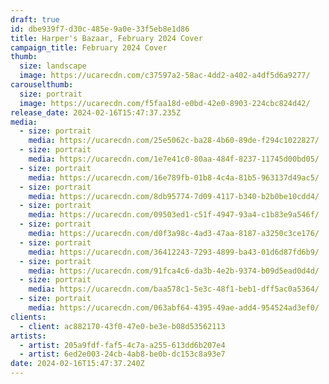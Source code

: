 ```yaml
---
draft: true
id: dbe939f7-d30c-485e-9a0e-33f5eb8e1d86
title: Harper's Bazaar, February 2024 Cover
campaign_title: February 2024 Cover
thumb:
  size: landscape
  image: https://ucarecdn.com/c37597a2-58ac-4dd2-a402-a4df5d6a9277/
carouselthumb:
  size: portrait
  image: https://ucarecdn.com/f5faa18d-e0bd-42e0-8903-224cbc824d42/
release_date: 2024-02-16T15:47:37.235Z
media:
  - size: portrait
    media: https://ucarecdn.com/25e5062c-ba28-4b60-89de-f294c1022827/
  - size: portrait
    media: https://ucarecdn.com/1e7e41c0-80aa-484f-8237-11745d00bd05/
  - size: portrait
    media: https://ucarecdn.com/16e789fb-01b8-4c4a-81b5-963137d49ac5/
  - size: portrait
    media: https://ucarecdn.com/8db95774-7d09-4117-b340-b2b0be10cdd4/
  - size: portrait
    media: https://ucarecdn.com/09503ed1-c51f-4947-93a4-c1b83e9a546f/
  - size: portrait
    media: https://ucarecdn.com/d0f3a98c-4ad3-47aa-8187-a3250c3ce176/
  - size: portrait
    media: https://ucarecdn.com/36412243-7293-4899-ba43-01d6d87fd6b9/
  - size: portrait
    media: https://ucarecdn.com/91fca4c6-da3b-4e2b-9374-b09d5ead0d4d/
  - size: portrait
    media: https://ucarecdn.com/baa578c1-5e3c-48f1-beb1-dff5ac0a5364/
  - size: portrait
    media: https://ucarecdn.com/063abf64-4395-49ae-add4-954524ad3ef0/
clients:
  - client: ac882170-43f0-47e0-be3e-b08d53562113
artists:
  - artist: 205a9fdf-faf5-4c7a-a255-613dd6b207e4
  - artist: 6ed2e003-24cb-4ab8-be0b-dc153c8a93e7
date: 2024-02-16T15:47:37.240Z
---
```

